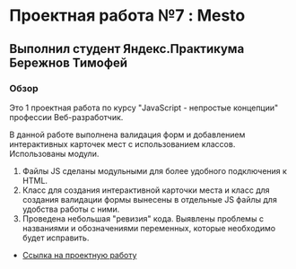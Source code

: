 


# Проектная работа №7 : Mesto
## Выполнил студент Яндекс.Практикума Бережнов Тимофей

### Обзор

Это 1 проектная работа по  курсу "JavaScript - непростые концепции"  профессии Веб-разработчик.

В данной работе выполнена валидация форм и добавлением интерактивных карточек мест с использованием классов. Использованы модули.
1. Файлы JS сделаны модульными для более удобного подключения к HTML.
2. Класс для создания интерактивной карточки места и класс для создания валидации формы вынесены в отдельные JS файлы для удобства работы с ними.
3. Проведена небольшая "ревизия" кода. Выявлены проблемы с названиями и обозначениями переменных, которые необходимо будет исправить.


* [Ссылка на проектную работу](https://timofeus91.github.io/mesto/)


